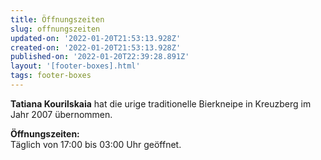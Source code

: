 ```yaml
---
title: Öffnungszeiten
slug: offnungszeiten
updated-on: '2022-01-20T21:53:13.928Z'
created-on: '2022-01-20T21:53:13.928Z'
published-on: '2022-01-20T22:39:28.891Z'
layout: '[footer-boxes].html'
tags: footer-boxes
---
```


**Tatiana Kourilskaia** hat die urige traditionelle Bierkneipe in Kreuzberg im Jahr 2007 übernommen.  
  
**Öffnungszeiten:**  
Täglich von 17:00 bis 03:00 Uhr geöffnet.
